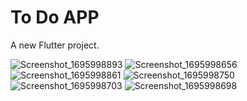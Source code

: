 # To Do APP


A new Flutter project.


 
 
![Screenshot_1695998893](https://github.com/NijatNaghiyev/to_do_app/assets/121041954/bcf63a95-c29d-441d-9b0c-aeee14f8d5b2)
![Screenshot_1695998656](https://github.com/NijatNaghiyev/to_do_app/assets/121041954/7ffaba32-81c8-42f8-a931-a00b777520a8)
![Screenshot_1695998861](https://github.com/NijatNaghiyev/to_do_app/assets/121041954/e7546901-a575-42ac-9507-a0c279482d47)
![Screenshot_1695998750](https://github.com/NijatNaghiyev/to_do_app/assets/121041954/01c9d7bc-8fda-4235-b018-c36c73eadc99)
![Screenshot_1695998703](https://github.com/NijatNaghiyev/to_do_app/assets/121041954/2112bd13-86e8-4d4d-9983-4be51f45b08e)
![Screenshot_1695998698](https://github.com/NijatNaghiyev/to_do_app/assets/121041954/bc5e4e91-adbb-4c79-ad84-dc42f45b8ceb)

